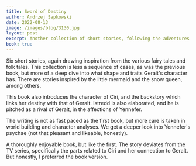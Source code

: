 ```yaml
---
title: Sword of Destiny
author: Andrzej Sapkowski
date: 2022-08-13
image: /images/blog/3130.jpg
layout: post
excerpt: Another collection of short stories, following the adventures of the collection The Last Wish. Geralt forges ahead, battling monsters, demons and prejudices alike...
book: true
---
```


Six short stories, again drawing inspiration from the various fairy tales and folk tales. This collection is less a sequence of cases, as was the previous book, but more of a deep dive into what shape and traits Geralt's character has. There are stories inspired by the little mermaid and the snow queen, among others.

This book also introduces the character of Ciri, and the backstory which links her destiny with that of Geralt. Istredd is also elaborated, and he is pitched as a rival of Geralt, in the affections of Yennefer.

The writing is not as fast paced as the first book, but more care is taken in world building and character analyses. We get a deeper look into Yennefer's psychae (not that pleasant and likeable, honestly).

A thoroughly enjoyable book, but like the first. The story deviates from the TV series, specifically the parts related to Ciri and her connection to Geralt. But honestly, I preferred the book version.
